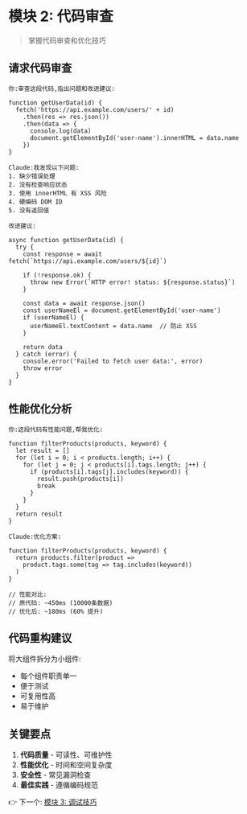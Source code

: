 # 模块 2: 代码审查

> 掌握代码审查和优化技巧

## 请求代码审查

```
你:审查这段代码,指出问题和改进建议:

function getUserData(id) {
  fetch('https://api.example.com/users/' + id)
    .then(res => res.json())
    .then(data => {
      console.log(data)
      document.getElementById('user-name').innerHTML = data.name
    })
}

Claude:我发现以下问题:
1. 缺少错误处理
2. 没有检查响应状态
3. 使用 innerHTML 有 XSS 风险
4. 硬编码 DOM ID
5. 没有返回值

改进建议:

async function getUserData(id) {
  try {
    const response = await fetch(`https://api.example.com/users/${id}`)
    
    if (!response.ok) {
      throw new Error(`HTTP error! status: ${response.status}`)
    }
    
    const data = await response.json()
    const userNameEl = document.getElementById('user-name')
    if (userNameEl) {
      userNameEl.textContent = data.name  // 防止 XSS
    }
    
    return data
  } catch (error) {
    console.error('Failed to fetch user data:', error)
    throw error
  }
}
```

## 性能优化分析

```
你:这段代码有性能问题,帮我优化:

function filterProducts(products, keyword) {
  let result = []
  for (let i = 0; i < products.length; i++) {
    for (let j = 0; j < products[i].tags.length; j++) {
      if (products[i].tags[j].includes(keyword)) {
        result.push(products[i])
        break
      }
    }
  }
  return result
}

Claude:优化方案:

function filterProducts(products, keyword) {
  return products.filter(product =>
    product.tags.some(tag => tag.includes(keyword))
  )
}

// 性能对比:
// 原代码: ~450ms (10000条数据)
// 优化后: ~180ms (60% 提升)
```

## 代码重构建议

将大组件拆分为小组件:
- 每个组件职责单一
- 便于测试
- 可复用性高
- 易于维护

## 关键要点

1. **代码质量** - 可读性、可维护性
2. **性能优化** - 时间和空间复杂度
3. **安全性** - 常见漏洞检查
4. **最佳实践** - 遵循编码规范

👉 下一个: [模块 3: 调试技巧](./03-调试技巧.md)
